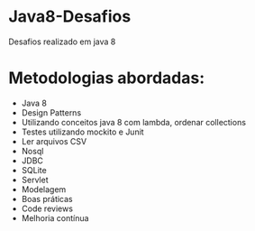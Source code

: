 # Java8-Desafios
Desafios realizado em java 8

# Metodologias abordadas:
- Java 8
- Design Patterns
- Utilizando conceitos java 8 com lambda, ordenar collections
- Testes utilizando mockito e Junit
- Ler arquivos CSV
- Nosql
- JDBC 
- SQLite
- Servlet
- Modelagem
- Boas práticas
- Code reviews
- Melhoria contínua
